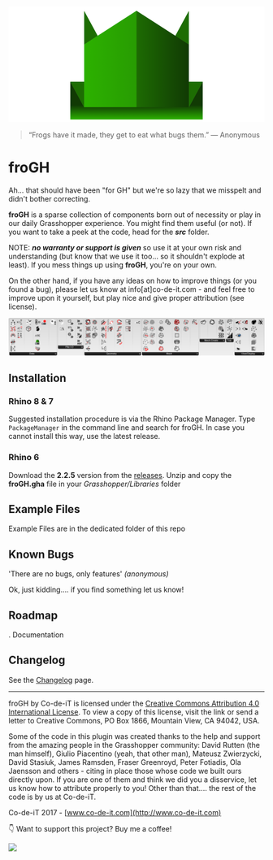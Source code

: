 ![froGH](https://github.com/Co-de-iT/froGH/blob/master/media/froGH%20logo.png?raw=true)

> “Frogs have it made, they get to eat what bugs them.” 
> ― Anonymous

# froGH
Ah... that should have been "for GH" but we're so lazy that we misspelt and didn't bother correcting.  
  
**froGH** is a sparse collection of components born out of necessity or play in our daily Grasshopper experience. You might find them useful (or not). If you want to take a peek at the code, head for the **_src_** folder. 

NOTE: _**no warranty or support is given**_ so use it at your own risk and understanding (but know that we use it too... so it shouldn't explode at least). If you mess things up using **froGH**, you're on your own.  
  
On the other hand, if you have any ideas on how to improve things (or you found a bug), please let us know at info[at]co-de-it.com - and feel free to improve upon it yourself, but play nice and give proper attribution (see license).
  
![froGH panel](https://raw.githubusercontent.com/Co-de-iT/froGH/master/media/froGH%202.0%20panel.png)
  
## Installation
### Rhino 8 & 7
Suggested installation procedure is via the Rhino Package Manager. Type `PackageManager` in the command line and search for froGH. In case you cannot install this way, use the latest release.

### Rhino 6
Download the **2.2.5** version from the [releases](https://github.com/Co-de-iT/froGH/releases). Unzip and copy the **froGH.gha** file in your _Grasshopper/Libraries_ folder  
   
## Example Files
Example Files are in the dedicated folder of this repo

## Known Bugs
'There are no bugs, only features' _(anonymous)_  
  
Ok, just kidding.... if you find something let us know!
  
## Roadmap
. Documentation  

## Changelog
See the [Changelog](/CHANGELOG/Changelog.md) page.
  
-------

froGH by Co-de-iT is licensed under the [Creative Commons Attribution 4.0 International License](http://creativecommons.org/licenses/by/4.0/). To view a copy of this license, visit the link or send a letter to Creative Commons, PO Box 1866, Mountain View, CA 94042, USA.

Some of the code in this plugin was created thanks to the help and support from the amazing people in the Grasshopper community: David Rutten (the man himself), Giulio Piacentino (yeah, that other man), Mateusz Zwierzycki, David Stasiuk, James Ramsden, Fraser Greenroyd, Peter Fotiadis, Ola Jaensson and others - citing in place those whose code we built ours directly upon. If you are one of them and think we did you a disservice, let us know how to attribute properly to you! Other than that.... the rest of the code is by us at Co-de-iT.  
  
Co-de-iT 2017 - [www.co-de-it.com](http://www.co-de-it.com)

:point_down: Want to support this project? Buy me a coffee!

<a href="https://ko-fi.com/J3J6D2TVL"><img src="https://storage.ko-fi.com/cdn/brandasset/v2/kofi_symbol.png" width="50">